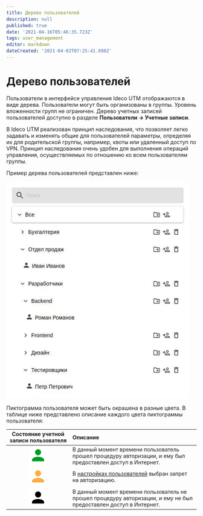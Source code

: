 ```yaml
---
title: Дерево пользователей
description: null
published: true
date: '2021-04-16T05:46:35.723Z'
tags: user_management
editor: markdown
dateCreated: '2021-04-02T07:25:41.698Z'
---
```


# Дерево пользователей

Пользователи в интерфейсе управления Ideco UTM отображаются в виде дерева. Пользователи могут быть организованы в группы. Уровень вложенности групп не ограничен. Дерево учетных записей пользователей доступно в разделе **Пользователи -&gt; Учетные записи**.

В Ideco UTM реализован принцип наследования, что позволяет легко задавать и изменять общие для пользователей параметры, определяя их для родительской группы, например, квоты или удаленный доступ по VPN. Принцип наследования очень удобен для выполнения операций управления, осуществляемых по отношению ко всем пользователям группы.

Пример дерева пользователей представлен ниже:

![](../.gitbook/assets/tree.jpg)

Пиктограмма пользователя может быть окрашена в разные цвета. В таблице ниже представлено описание каждого цвета пиктограммы пользователя:

| Состояние учетной записи пользователя | Описание |
| :---: | :--- |
| ![mdiaccountgreen.svg](../.gitbook/assets/mdiaccountgreen.svg) | В данный момент времени пользователь прошел процедуру авторизации, и ему был предоставлен доступ в Интернет. |
| ![mdiaccountyellow.svg](../.gitbook/assets/mdiaccountyellow.svg) | В [настройках пользователей](nastroika-polzovatelei.md)  выбран запрет на авторизацию. |
| ![mdiaccount.svg](../.gitbook/assets/mdiaccount.svg) | В данный момент времени пользователь не прошел процедуру авторизации, и ему не был предоставлен доступ в Интернет. |

